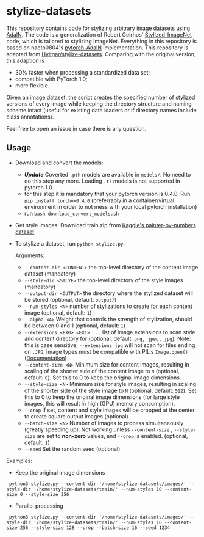 # stylize-datasets
This repository contains code for stylizing arbitrary image datasets using [AdaIN](https://arxiv.org/abs/1703.06868). The code is a generalization of Robert Geirhos' [Stylized-ImageNet](https://github.com/rgeirhos/Stylized-ImageNet) code, which is tailored to stylizing ImageNet. Everything in this repository is based on naoto0804's [pytorch-AdaIN](https://github.com/naoto0804/pytorch-AdaIN) implementation.
This repository is adapted from [Hvitgar/stylize-datasets](https://github.com/Hvitgar/stylize-datasets). Comparing with the original version, this adaption is
- 30% faster when processing a standardized data set; 
- compatible with PyTorch 1.0;
- more flexible.

Given an image dataset, the script creates the specified number of stylized versions of every image while keeping the directory structure and naming scheme intact (useful for existing data loaders or if directory names include class annotations).

Feel free to open an issue in case there is any question.

## Usage
- Download and convert the models:
    - ***Update*** Coverted `.pth` models are available in `models/`. No need to do this step any more. Loading `.t7` models is not supported in pytorch 1.0.
    - for this step it is mandatory that your pytorch version is 0.4.0. Run `pip install torch==0.4.0` (preferrably in a container/virtual environment in order to not mess with your local pytorch installation)
    - run `bash download_convert_models.sh`
- Get style images: Download train.zip from [Kaggle's painter-by-numbers dataset](https://www.kaggle.com/c/painter-by-numbers/data)
- To stylize a dataset, run `python stylize.py`.

    Arguments:
    - `--content-dir <CONTENT>` the top-level directory of the content image dataset (mandatory)
    - `--style-dir <STLYE>` the top-level directory of the style images (mandatory)
    - `--output-dir <OUTPUT>` the directory where the stylized dataset will be stored (optional, default: `output/`)
    - `--num-styles <N>` number of stylizations to create for each content image (optional, default: `1`)
    - `--alpha <A>` Weight that controls the strength of stylization, should be between 0 and 1 (optional, default: `1`)
    - `--extensions <EX0> <EX1> ...` list of image extensions to scan style and content directory for (optional, default: `png, jpeg, jpg`). Note: this is case sensitive, `--extensions jpg` will not scan for files ending on `.JPG`. Image types must be compatible with PIL's `Image.open()` ([Documentation](https://pillow.readthedocs.io/en/5.1.x/handbook/image-file-formats.html))
    - `--content-size <N>` Minimum size for content images, resulting in scaling of the shorter side of the content image to `N` (optional, default: `0`). Set this to 0 to keep the original image dimensions.
    - `--style-size <N>` Minimum size for style images, resulting in scaling of the shorter side of the style image to `N` (optional, default: `512`). Set this to 0 to keep the original image dimensions (for large style images, this will result in high (GPU) memory consumption).
    - `--crop` If set, content and style images will be cropped at the center to create square output images (optional)
    - `--batch-size <N>` Number of images to process simultaneously (greatly speeding up). Not working unless `--content-size` , `--style-size` are set to **non-zero** values, and `--crop` is enabled. (optional, default: `1`)
    - `--seed` Set the random seed (optional).

Examples:

- Keep the original image dimensions
```
 python3 stylize.py --content-dir '/home/stylize-datasets/images/' --style-dir '/home/stylize-datasets/train/' --num-styles 10 --content-size 0 --style-size 256
```
- Parallel processing
```
 python3 stylize.py --content-dir '/home/stylize-datasets/images/' --style-dir '/home/stylize-datasets/train/' --num-styles 10 --content-size 256 --style-size 128 --crop --batch-size 16 --seed 1234
```
